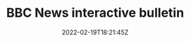 ---
title: "BBC News interactive bulletin"
date: 2022-02-19T18:21:45Z
draft: false
type: link

thumbnail: "/img/thumbnail/voice-news.jpg"
link: "https://www.bbc.co.uk/news/help-50068132"
---